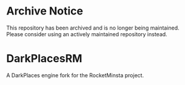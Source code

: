 Archive Notice
==============
This repository has been archived and is no longer being maintained.
Please consider using an actively maintained repository instead.


DarkPlacesRM
============

A DarkPlaces engine fork for the RocketMinsta project.
